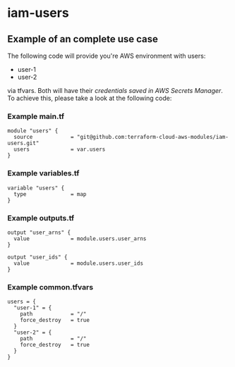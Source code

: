 # iam-users

## Example of an complete use case
The following code will provide you're AWS environment with users:

 - user-1
 - user-2

via tfvars. Both will have their *credentials saved in AWS Secrets Manager*.
To achieve this, please take a look at the following code:

### Example main.tf

    module "users" {
      source            = "git@github.com:terraform-cloud-aws-modules/iam-users.git"
      users             = var.users
    }

### Example variables.tf

    variable "users" {
      type              = map
    }

### Example outputs.tf

    output "user_arns" {
      value             = module.users.user_arns
    }
    
    output "user_ids" {
      value             = module.users.user_ids
    }

### Example common.tfvars

    users = {
      "user-1" = {
        path            = "/"
        force_destroy   = true
      }
      "user-2" = {
        path            = "/"
        force_destroy   = true
      }
    }


